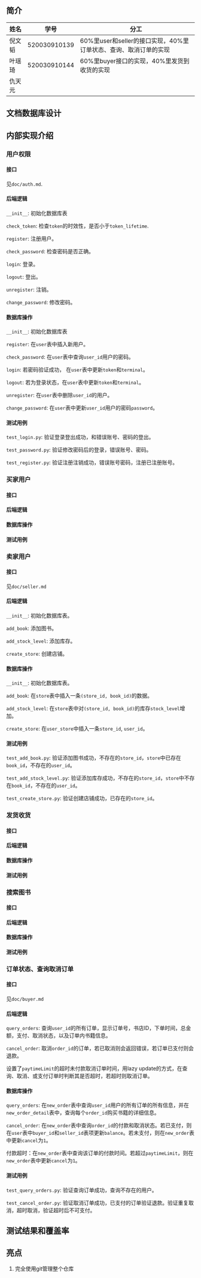 ## 简介
姓名 | 学号 | 分工
--- | --- | ---
倪文韬 |  520030910139 | 60%里user和seller的接口实现，40%里订单状态、查询、取消订单的实现
叶瑶琦 | 520030910144 | 60%里buyer接口的实现，40%里发货到收货的实现
仇天元 |  | 

## 文档数据库设计



## 内部实现介绍

### 用户权限

#### 接口

见`doc/auth.md`.

#### 后端逻辑

`__init__`: 初始化数据库表

`check_token`: 检查`token`的时效性，是否小于`token_lifetime`.

`register`: 注册用户。

`check_password`: 检查密码是否正确。

`login`: 登录。

`logout`: 登出。

`unregister`: 注销。

`change_password`: 修改密码。

#### 数据库操作

`__init__`: 初始化数据库表

`register`: 在`user`表中插入新用户。

`check_password`: 在`user`表中查询`user_id`用户的密码。

`login`: 若密码验证成功， 在`user`表中更新`token`和`terminal`。

`logout`: 若为登录状态，在`user`表中更新`token`和`terminal`。

`unregister`: 在`user`表中删除`user_id`的用户。

`change_password`: 在`user`表中更新`user_id`用户的密码`password`。

#### 测试用例

`test_login.py`: 验证登录登出成功，和错误账号、密码的登出。

`test_password.py`: 验证修改密码后的登录，错误账号、密码。

`test_register.py`: 验证注册注销成功，错误账号密码，注册已注册账号。

### 买家用户

#### 接口

#### 后端逻辑

#### 数据库操作

#### 测试用例

### 卖家用户

#### 接口

见`doc/seller.md`

#### 后端逻辑

`__init__`: 初始化数据库表。

`add_book`: 添加图书。

`add_stock_level`: 添加库存。

`create_store`: 创建店铺。

#### 数据库操作

`__init__`: 初始化数据库表。

`add_book`: 在`store`表中插入一条`(store_id, book_id)`的数据。

`add_stock_level`: 在`store`表中对`(store_id, book_id)`的库存`stock_level`增加。

`create_store`: 在`user_store`中插入一条`store_id`, `user_id`。

#### 测试用例

`test_add_book.py`: 验证添加图书成功，不存在的`store_id`，`store`中已存在`book_id`，不存在的`user_id`。

`test_add_stock_level.py`: 验证添加库存成功，不存在的`store_id`，`store`中不存在`book_id`，不存在的`user_id`。

`test_create_store.py`: 验证创建店铺成功，已存在的`store_id`。

### 发货收货 

#### 接口

#### 后端逻辑

#### 数据库操作

#### 测试用例

### 搜索图书

#### 接口

#### 后端逻辑

#### 数据库操作

#### 测试用例

### 订单状态、查询取消订单

#### 接口

见`doc/buyer.md`

#### 后端逻辑

`query_orders`: 查询`user_id`的所有订单，显示订单号，书店ID，下单时间，总金额，支付、取消状态，以及订单内书籍信息。

`cancel_order`: 取消`order_id`的订单，若已取消则会返回错误，若订单已支付则会退款。

设置了`paytimeLimit`的超时未付款取消订单时间，用lazy update的方式，在查询、取消、或支付订单时判断其是否超时，若超时则取消订单。

#### 数据库操作

`query_orders`: 在`new_order`表中查询`user_id`用户的所有订单的所有信息，并在`new_order_detail`表中，查询每个`order_id`购买书籍的详细信息。

`cancel_order`: 在`new_order`表中查询`order_id`的付款和取消状态。若已支付，则在`user`表中`buyer_id`和`seller_id`表项更新`balance`。若未支付，则在`new_order`表中更新`cancel`为`1`。

付款超时：在`new_order`表中查询该订单的付款时间。若超过`paytimeLimit`，则在`new_order`表中更新`cancel`为`1`。

#### 测试用例

`test_query_orders.py`: 验证查询订单成功，查询不存在的用户。

`test_cancel_order.py`: 验证取消订单成功，已支付的订单验证退款。验证重复取消，超时取消，验证超时后不可支付。

## 测试结果和覆盖率

## 亮点
1. 完全使用git管理整个仓库